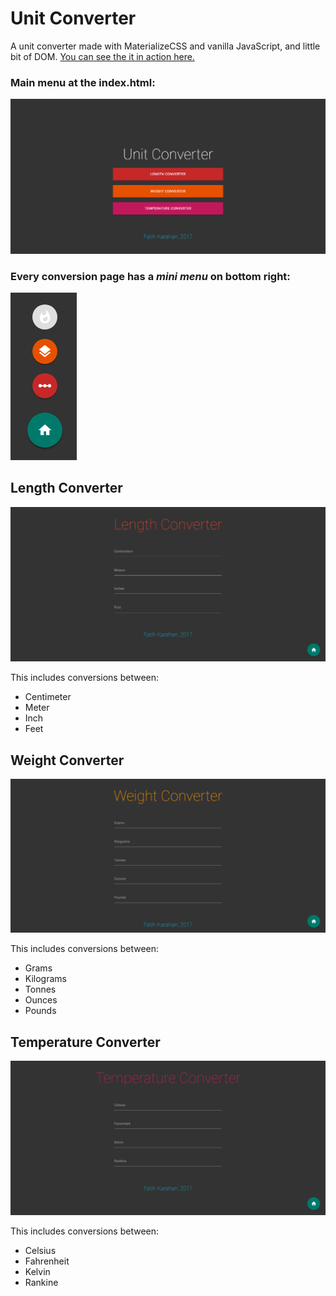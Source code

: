 # Unit Converter

A unit converter made with MaterializeCSS and vanilla JavaScript, and little bit of DOM. [You can see the it in action here.](https://kyroath.github.io/unit-converter/)

### Main menu at the index.html:

![Main Menu](https://github.com/kyroath/unit-converter/blob/master/screen-captures/main-menu.PNG?raw=true "Opening Main Menu")

### Every conversion page has a *mini menu* on bottom right:

![Mini Menu](https://github.com/kyroath/unit-converter/blob/master/screen-captures/mini-menu.PNG?raw=true "Mini Menu")

## Length Converter

![Length Converter](https://github.com/kyroath/unit-converter/blob/master/screen-captures/length-converter.PNG?raw=true "Length Converter Menu")

This includes conversions between:

- Centimeter
- Meter
- Inch
- Feet 

## Weight Converter

![Weight Converter](https://github.com/kyroath/unit-converter/blob/master/screen-captures/weight-converter.PNG?raw=true "Weight Converter Menu")

This includes conversions between:

- Grams
- Kilograms
- Tonnes
- Ounces
- Pounds

## Temperature Converter

![Temperature Converter](https://github.com/kyroath/unit-converter/blob/master/screen-captures/temperature-converter.PNG?raw=true "Temperature Converter Menu")

This includes conversions between:

- Celsius
- Fahrenheit
- Kelvin
- Rankine